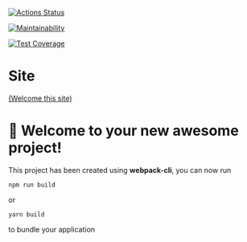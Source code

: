 [![Actions Status](https://github.com/buldogic/frontend-project-11/workflows/hexlet-check/badge.svg)](https://github.com/buldogic/frontend-project-11/actions)

[![Maintainability](https://api.codeclimate.com/v1/badges/690d17339fa320f35a5f/maintainability)](https://codeclimate.com/github/buldogic/frontend-project-11/maintainability)

[![Test Coverage](https://api.codeclimate.com/v1/badges/690d17339fa320f35a5f/test_coverage)](https://codeclimate.com/github/buldogic/frontend-project-11/test_coverage)

#  Site

[(Welcome this site)](https://frontend-project-11-k2xnwri9f-andreys-projects-168bbf46.vercel.app/)

# 🚀 Welcome to your new awesome project!

This project has been created using **webpack-cli**, you can now run

```
npm run build
```

or

```
yarn build
```

to bundle your application
